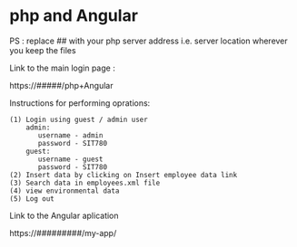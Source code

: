 # php and Angular

PS : replace ## with your php server address i.e. server location wherever you keep the files
  
Link to the main login page :

https://#####/php+Angular

Instructions for performing oprations:

	(1) Login using guest / admin user
		admin:
		   username - admin
		   password - SIT780
		guest:
		   username - guest
		   password - SIT780
	(2) Insert data by clicking on Insert employee data link
	(3) Search data in employees.xml file 
	(4) view environmental data
	(5) Log out

Link to the Angular aplication 

https://#########/my-app/
